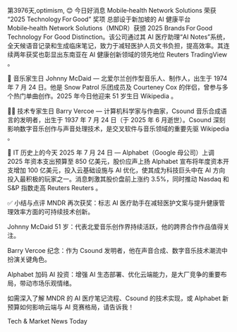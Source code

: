 第3976天,optimism, 😊 今日好消息
Mobile‑health Network Solutions 荣获 “2025 Technology For Good” 奖项
总部设于新加坡的 AI 健康平台 Mobile‑health Network Solutions（MNDR）获颁 2025 Brands For Good Technology For Good Distinction。该公司通过其 AI 医疗助理“AI Notes”系统，全天候语音记录和生成临床笔记，致力于减轻医护人员文书负担，提高效率。其连续两年获奖也彰显出东南亚在 AI 健康创新领域的领先地位 
Reuters
TradingView
。

🎵 音乐家生日
Johnny McDaid — 北爱尔兰创作型音乐人、制作人，出生于 1974 年 7 月 24 日。他是 Snow Patrol 乐团成员及 Courteney Cox 的伴侣，曾参与多个热门单曲创作。2025 年今日他迎来 51 岁生日 
Wikipedia
。

👨‍💻 技术专家生日
Barry Vercoe — 计算机科学家与作曲家，Csound 音乐合成语言的发明者，出生于 1937 年 7 月 24 日（于 2025 年 6 月逝世）。Csound 深刻影响数字音乐创作与声音处理技术，是交叉软件与音乐领域的重要先驱 
Wikipedia
。

📜 IT 历史上的今天
2025 年 7 月 24 日 — Alphabet（Google 母公司）上调 2025 年资本支出预算至 850 亿美元，股价应声上扬
Alphabet 宣布将年度资本开支增加 100 亿美元，投入云基础设施与 AI 优化，使其成为科技巨头中在 AI 方向投入最积极的玩家之一。消息刺激其股价盘前上涨约 3.5%，同时推动 Nasdaq 和 S&P 指数走高 
Reuters
Reuters
。

✅ 小结与点评
MNDR 再次获奖：标志 AI 医疗助手在减轻医护文案与提升健康管理效率方面的可持续技术创新。

Johnny McDaid 51 岁：代表北爱音乐创作界持续活跃，他的跨界合作作品值得关注。

Barry Vercoe 纪念：作为 Csound 发明者，他在声音合成、数字音乐技术潮流中扮演关键角色。

Alphabet 加码 AI 投资：增强 AI 生态部署、优化云端能力，是大厂竞争的重要布局，带动市场乐观情绪。

如需深入了解 MNDR 的 AI 医疗笔记流程、Csound 的技术实现，或 Alphabet 新预算如何影响云端与 AI 竞赛格局，请告诉我！

Tech & Market News Today